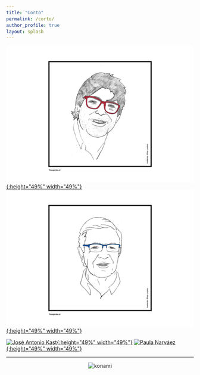 ```yaml
---
title: "Corto"
permalink: /corto/
author_profile: true
layout: splash
---
```




[![Daniel Jadue](/images/tsm/card_2021_Daniel%20Jadue_c.png){:height="49%" width="49%"}](https://twitter.com/tresquintos/status/1407503168724869121) [![Joaquín Lavín](/images/tsm/card_2021_Joaquín%20Lavín_c.png){:height="49%" width="49%"}](https://twitter.com/tresquintos/status/1407143257289760770)

[![José Antonio Kast](/images/tsm/card_2021_José%20Antonio%20Kast_c.png){:height="49%" width="49%"}](https://twitter.com/tresquintos/status/1406994977922691074) [![Paula Narváez](/images/tsm/card_2021_Paula%20Narváez_c.png){:height="49%" width="49%"}](https://twitter.com/tresquintos/status/1343728950892228609)

---

<!-- NES -->
<style>
.aligncenter {
    text-align: center;
}
</style>
<p class="aligncenter">
    <img src="/images/nes.png" width="30" height="30" alt="konami" />
</p>
<script src="/js/topsecret.js"></script>

<script src="/js/cyberdelia.js"></script>

<script type="text/javascript"> var msTag = {"site":"tnw","page":"home","cyberdelia_page_type":"home","data":{"sponsorName":false,"isSponsoredCategory":false}}</script>

<script src="https://cdn0.tnwcdn.com/wp-content/themes/cyberdelia/assets/js/app.min.js?v=1585558461" type="text/javascript" async=""></script>



<!-- Favicon -->
<link rel="apple-touch-icon" sizes="180x180" href="/apple-touch-icon.png">
<link rel="icon" type="image/png" sizes="32x32" href="/favicon-32x32.png">
<link rel="icon" type="image/png" sizes="16x16" href="/favicon-16x16.png">
<link rel="manifest" href="/site.webmanifest">
<link rel="mask-icon" href="/safari-pinned-tab.svg" color="#5bbad5">
<meta name="msapplication-TileColor" content="#b91d47">
<meta name="theme-color" content="#ffffff">


<!-- Finisce sempre così, con la morte.
Prima però c’è stata la vita,
nascosta sotto i bla, bla, bla, bla, bla.
È tutto sedimentato sotto il chiacchiericcio e il rumore:
il silenzio e il sentimento,
l’emozione e la paura,
gli sparuti incostanti sprazzi di bellezza
e poi lo squallore disgraziato e l’uomo miserabile.
Tutto sepolto nella coperta
dell’imbarazzo dello stare al mondo:
bla, bla, bla, bla.
Altrove c’è l’Altrove,
io non mi occupo dell’Altrove.
Dunque che questo romanzo abbia inizio.
In fondo è solo un trucco, si è solo un trucco. kb. -->
